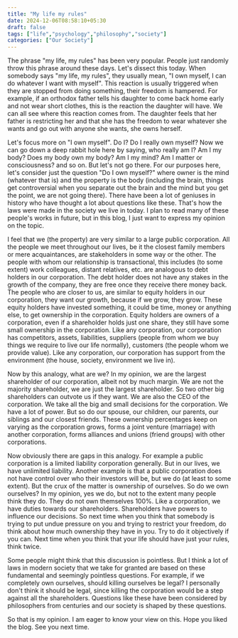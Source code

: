 ```yaml
---
title: "My life my rules"
date: 2024-12-06T08:58:10+05:30
draft: false
tags: ["life","psychology","philosophy","society"]
categories: ["Our Society"]
---
```

The phrase "my life, my rules" has been very popular. People just randomly throw this phrase around these days. Let's dissect this today. When somebody says "my life, my rules", they usually mean, "I own myself, I can do whatever I want with myself". This reaction is usually triggered when they are stopped from doing something, their freedom is hampered. For example, if an orthodox father tells his daughter to come back home early and not wear short clothes, this is the reaction the daughter will have. We can all see where this reaction comes from. The daughter feels that her father is restricting her and that she has the freedom to wear whatever she wants and go out with anyone she wants, she owns herself.  
  
Let's focus more on "I own myself". Do I? Do I really own myself? Now we can go down a deep rabbit hole here by saying, who really am I? Am I my body? Does my body own my body? Am I my mind? Am I matter or consciousness? and so on. But let's not go there. For our purposes here, let's consider just the question "Do I own myself?" where owner is the mind (whatever that is) and the property is the body (including the brain, things get controversial when you separate out the brain and the mind but you get the point, we are not going there). There have been a lot of geniuses in history who have thought a lot about questions like these. That's how the laws were made in the society we live in today. I plan to read many of these people's works in future, but in this blog, I just want to express my opinion on the topic.  
  
I feel that we (the property) are very similar to a large public corporation. All the people we meet throughout our lives, be it the closest family members or mere acquaintances, are stakeholders in some way or the other. The people with whom our relationship is transactional, this includes (to some extent) work colleagues, distant relatives, etc. are analogous to debt holders in our corporation. The debt holder does not have any stakes in the growth of the company, they are free once they receive there money back. The people who are closer to us, are similar to equity holders in our corporation, they want our growth, because if we grow, they grow. These equity holders have invested something, it could be time, money or anything else, to get ownership in the corporation. Equity holders are owners of a corporation, even if a shareholder holds just one share, they still have some small ownership in the corporation. Like any corporation, our corporation has competitors, assets, liabilities, suppliers (people from whom we buy things we require to live our life normally), customers (the people whom we provide value). Like any corporation, our corporation has support from the environment (the house, society, environment we live in).  
  
Now by this analogy, what are we? In my opinion, we are the largest shareholder of our corporation, albeit not by much margin. We are not the majority shareholder, we are just the largest shareholder. So two other big shareholders can outvote us if they want. We are also the CEO of the corporation. We take all the big and small decisions for the corporation. We have a lot of power. But so do our spouse, our children, our parents, our siblings and our closest friends. These ownership percentages keep on varying as the corporation grows, forms a joint venture (marriage) with another corporation, forms alliances and unions (friend groups) with other corporations.  
  
Now obviously there are gaps in this analogy. For example a public corporation is a limited liability corporation generally. But in our lives, we have unlimited liability. Another example is that a public corporation does not have control over who their investors will be, but we do (at least to some extent). But the crux of the matter is ownership of ourselves. So do we own ourselves? In my opinion, yes we do, but not to the extent many people think they do. They do not own themselves 100%. Like a corporation, we have duties towards our shareholders. Shareholders have powers to influence our decisions. So next time when you think that somebody is trying to put undue pressure on you and trying to restrict your freedom, do think about how much ownership they have in you. Try to do it objectively if you can. Next time when you think that your life should have just your rules, think twice.  
  
Some people might think that this discussion is pointless. But I think a lot of laws in modern society that we take for granted are based on these fundamental and seemingly pointless questions. For example, if we completely own ourselves, should killing ourselves be legal? I personally don't think it should be legal, since killing the corporation would be a step against all the shareholders. Questions like these have been considered by philosophers from centuries and our society is shaped by these questions.  
  
So that is my opinion. I am eager to know your view on this. Hope you liked the blog. See you next time.